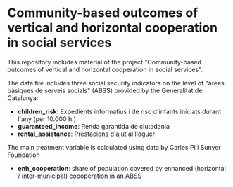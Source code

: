 # Community-based outcomes of vertical and horizontal cooperation in social services

This repository includes material of the project "Community-based outcomes of vertical and horizontal cooperation in social services". 

The data file includes three social security indicators on the level of "àrees bàsiques de serveis socials" (ABSS) provided by the Generalitat de Catalunya:
- **children_risk**: Expedients informatius i de risc d'infants iniciats durant l'any (per 10.000 h.)
- **guaranteed_income**: Renda garantida de ciutadania
- **rental_assistance**: Prestacions d'ajut al lloguer

The main treatment variable is calculated using data by Carles Pi i Sunyer Foundation
- **enh_cooperation**: share of population covered by enhanced (horizontal / inter-municipal) coooperation in an ABSS
